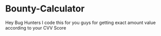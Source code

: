 # Bounty-Calculator
Hey Bug Hunters I code this for you guys for getting exact amount value according to your CVV Score
